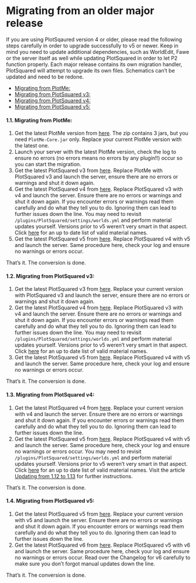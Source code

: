 # Migrating from an older major release

If you are using PlotSqaured version 4 or older, please read the following steps carefully in order to upgrade successfully to v5 or newer. Keep in mind you need to update additional dependencies, such as WorldEdit, Fawe or the server itself as well while updating PlotSquared in order to let P2 function properly. Each major release contains its own migration handler, PlotSquared will attempt to upgrade its own files. Schematics can’t be updated and need to be redone.

* [Migrating from PlotMe:](broken-reference)
* [Migrating from PlotSquared v3:](broken-reference)
* [Migrating from PlotSquared v4:](broken-reference)
* [Migrating from PlotSquared v5:](broken-reference)

#### 1.1. Migrating from PlotMe:

1. Get the latest PlotMe version from [here](https://www.spigotmc.org/resources/plotme-official.2131). The zip contains 3 jars, but you need `PlotMe-Core.jar` only. Replace your current PlotMe version with the latest one.
2. Launch your server with the latest PlotMe version, check the log to ensure no errors (no errors means no errors by any plugin!!) occur so you can start the migration.
3. Get the latest PlotSquared v3 from [here](https://dev.bukkit.org/projects/plotsquared/files/2647923). Replace PlotMe with PlotSquared v3 and launch the server, ensure there are no errors or warnings and shut it down again.
4. Get the latest PlotSquared v4 from [here](https://www.spigotmc.org/resources/plotsquared-v4-v5-out-now.1177). Replace PlotSquared v3 with v4 and launch the server. Ensure there are no errors or warnings and shut it down again. If you encounter errors or warnings read them carefully and do what they tell you to do. Ignoring them can lead to further issues down the line. You may need to revisit `/plugins/PlotSquared/settings/worlds.yml` and perform material updates yourself. Versions prior to v5 weren’t very smart in that aspect. Click [here](https://papermc.io/javadocs/paper/1.18/org/bukkit/Material.html) for an up to date list of valid material names.
5. Get the latest PlotSquared v5 from [here](https://www.spigotmc.org/resources/plotsquared-v5.77506). Replace PlotSquared v4 with v5 and launch the server. Same procedure here, check your log and ensure no warnings or errors occur.

That’s it. The conversion is done.

#### 1.2. Migrating from PlotSquared v3:

1. Get the latest PlotSquared v3 from [here](https://dev.bukkit.org/projects/plotsquared/files/2647923). Replace your current version with PlotSquared v3 and launch the server, ensure there are no errors or warnings and shut it down again.
2. Get the latest PlotSquared v4 from [here](https://www.spigotmc.org/resources/plotsquared-v4-v5-out-now.1177/). Replace PlotSquared v3 with v4 and launch the server. Ensure there are no errors or warnings and shut it down again. If you encounter errors or warnings read them carefully and do what they tell you to do. Ignoring them can lead to further issues down the line. You may need to revisit `/plugins/PlotSquared/settings/worlds.yml` and perform material updates yourself. Versions prior to v5 weren’t very smart in that aspect. Click [here](https://papermc.io/javadocs/paper/1.18/org/bukkit/Material.html) for an up to date list of valid material names.
3. Get the latest PlotSquared v5 from [here](https://www.spigotmc.org/resources/plotsquared-v5.77506). Replace PlotSquared v4 with v5 and launch the server. Same procedure here, check your log and ensure no warnings or errors occur.

That’s it. The conversion is done.

#### 1.3. Migrating from PlotSquared v4:

1. Get the latest PlotSquared v4 from [here](https://www.spigotmc.org/resources/plotsquared-v4-v5-out-now.1177). Replace your current version with v4 and launch the server. Ensure there are no errors or warnings and shut it down again. If you encounter errors or warnings read them carefully and do what they tell you to do. Ignoring them can lead to further issues down the line.
2. Get the latest PlotSquared v5 from [here](https://www.spigotmc.org/resources/plotsquared-v6.77506/download?version=402158). Replace PlotSquared v4 with v5 and launch the server. Same procedure here, check your log and ensure no warnings or errors occur. You may need to revisit `/plugins/PlotSquared/settings/worlds.yml` and perform material updates yourself. Versions prior to v5 weren’t very smart in that aspect. Click [here](https://papermc.io/javadocs/paper/1.18/org/bukkit/Material.html) for an up to date list of valid material names. Visit the article [Updating from 1.12 to 1.13](broken-reference) for further instructions.

That’s it. The conversion is done.

#### 1.4. Migrating from PlotSquared v5:

1. Get the latest PlotSquared v5 from [here](https://www.spigotmc.org/resources/plotsquared-v6.77506/download?version=402158). Replace your current version with v5 and launch the server. Ensure there are no errors or warnings and shut it down again. If you encounter errors or warnings read them carefully and do what they tell you to do. Ignoring them can lead to further issues down the line.
2. Get the latest PlotSquared v6 from [here](https://www.spigotmc.org/resources/77506). Replace PlotSquared v5 with v6 and launch the server. Same procedure here, check your log and ensure no warnings or errors occur. Read over the Changelog for v6 carefully to make sure you don’t forgot manual updates down the line.

That’s it. The conversion is done.